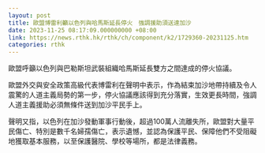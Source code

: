 ```yaml
---
layout: post
title: 歐盟博雷利籲以色列與哈馬斯延長停火　強調援助須送達加沙
date: 2023-11-25 08:17:09.000000000 +08:00
link: https://news.rthk.hk/rthk/ch/component/k2/1729360-20231125.htm
categories: rthk
---
```


歐盟呼籲以色列與巴勒斯坦武裝組織哈馬斯延長雙方之間達成的停火協議。

歐盟外交與安全政策高級代表博雷利在聲明中表示，作為結束加沙地帶持續及令人震驚的人道主義局勢的第一步，停火協議應該得到充分落實，生效更長時間，強調人道主義援助必須無條件送到加沙平民手上。

聲明又指，以色列在加沙發動軍事行動後，超過100萬人流離失所，歐盟對大量平民傷亡、特別是數千名婦孺傷亡，表示遺憾，並認為保護平民、保障他們不受阻礙地獲取基本服務，以至保護醫院、學校等場所，都是法律義務。
